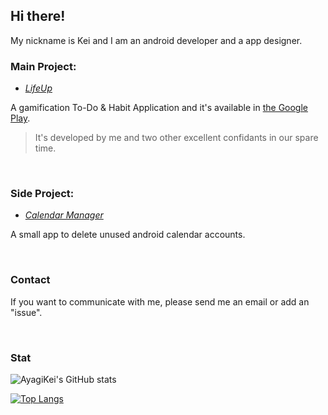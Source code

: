## **Hi there!**

My nickname is Kei and I am an android developer and a app designer.

### **Main Project:**

- [*LifeUp*](https://github.com/Ayagikei/LifeUp)

A gamification To-Do &
Habit Application and it's available in [the Google Play](https://play.google.com/store/apps/details?id=net.sarasarasa.lifeup).

> It's developed by me and two other excellent confidants in our spare time.

<br/>

### **Side Project:**

- [*Calendar Manager*](https://github.com/Ayagikei/calendar-account-manager)

A small app to delete unused android calendar accounts.

<br/>

### Contact

If you want to communicate with me, please send me an email or add an "issue".

<br/>

### Stat

![AyagiKei's GitHub stats](https://github-readme-stats.vercel.app/api?username=ayagikei&count_private=true&show_icons=true)

[![Top Langs](https://github-readme-stats-git-master-ayagikei.vercel.app/api/top-langs/?username=AyagiKei&count_private=true&langs_count=8&hide=html,javascript)](https://github.com/anuraghazra/github-readme-stats)
